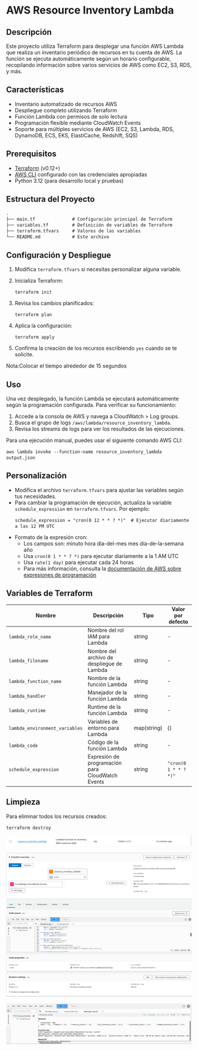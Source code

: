 # AWS Resource Inventory Lambda

## Descripción
Este proyecto utiliza Terraform para desplegar una función AWS Lambda que realiza un inventario periódico de recursos en tu cuenta de AWS. La función se ejecuta automáticamente según un horario configurable, recopilando información sobre varios servicios de AWS como EC2, S3, RDS, y más.

## Características
- Inventario automatizado de recursos AWS
- Despliegue completo utilizando Terraform
- Función Lambda con permisos de solo lectura
- Programación flexible mediante CloudWatch Events
- Soporte para múltiples servicios de AWS (EC2, S3, Lambda, RDS, DynamoDB, ECS, EKS, ElastiCache, Redshift, SQS)

## Prerequisitos
- [Terraform](https://www.terraform.io/downloads.html) (v0.12+)
- [AWS CLI](https://aws.amazon.com/cli/) configurado con las credenciales apropiadas
- Python 3.12 (para desarrollo local y pruebas)

## Estructura del Proyecto
```
.
├── main.tf              # Configuración principal de Terraform
├── variables.tf         # Definición de variables de Terraform
├── terraform.tfvars     # Valores de las variables
└── README.md            # Este archivo
```


## Configuración y Despliegue

1. Modifica `terraform.tfvars` si necesitas personalizar alguna variable.

2. Inicializa Terraform:
   ```
   terraform init
   ```

3. Revisa los cambios planificados:
   ```
   terraform plan
   ```

4. Aplica la configuración:
   ```
   terraform apply
   ```

5. Confirma la creación de los recursos escribiendo `yes` cuando se te solicite.

Nota:Colocar el tiempo alrededor de 15 segundos 

## Uso
Una vez desplegado, la función Lambda se ejecutará automáticamente según la programación configurada. Para verificar su funcionamiento:

1. Accede a la consola de AWS y navega a CloudWatch > Log groups.
2. Busca el grupo de logs `/aws/lambda/resource_inventory_lambda`.
3. Revisa los streams de logs para ver los resultados de las ejecuciones.

Para una ejecución manual, puedes usar el siguiente comando AWS CLI:
```
aws lambda invoke --function-name resource_inventory_lambda output.json
```

## Personalización
- Modifica el archivo `terraform.tfvars` para ajustar las variables según tus necesidades.
- Para cambiar la programación de ejecución, actualiza la variable `schedule_expression` en `terraform.tfvars`. Por ejemplo:
  ```hcl
  schedule_expression = "cron(0 12 * * ? *)"  # Ejecutar diariamente a las 12 PM UTC
  ```
- Formato de la expresión cron:
  - Los campos son: minuto hora día-del-mes mes día-de-la-semana año
  - Usa `cron(0 1 * * ? *)` para ejecutar diariamente a la 1 AM UTC
  - Usa `rate(1 day)` para ejecutar cada 24 horas
  - Para más información, consulta la [documentación de AWS sobre expresiones de programación](https://docs.aws.amazon.com/AmazonCloudWatch/latest/events/ScheduledEvents.html)

## Variables de Terraform

| Nombre | Descripción | Tipo | Valor por defecto |
|--------|-------------|------|-------------------|
| `lambda_role_name` | Nombre del rol IAM para Lambda | string | - |
| `lambda_filename` | Nombre del archivo de despliegue de Lambda | string | - |
| `lambda_function_name` | Nombre de la función Lambda | string | - |
| `lambda_handler` | Manejador de la función Lambda | string | - |
| `lambda_runtime` | Runtime de la función Lambda | string | - |
| `lambda_environment_variables` | Variables de entorno para Lambda | map(string) | {} |
| `lambda_code` | Código de la función Lambda | string | - |
| `schedule_expression` | Expresión de programación para CloudWatch Events | string | `"cron(0 1 * * ? *)"` |

## Limpieza
Para eliminar todos los recursos creados:
```
terraform destroy
```

![Terraform 1](https://github.com/Andherson333333/AWS-IAC/blob/main/AWS%20lambda%20mostrar%20servicios/imagenes/lambda-1.png)

![Terraform 1](https://github.com/Andherson333333/AWS-IAC/blob/main/AWS%20lambda%20mostrar%20servicios/imagenes/lambda-2.png)

![Terraform 1](https://github.com/Andherson333333/AWS-IAC/blob/main/AWS%20lambda%20mostrar%20servicios/imagenes/lambda-3.png)


